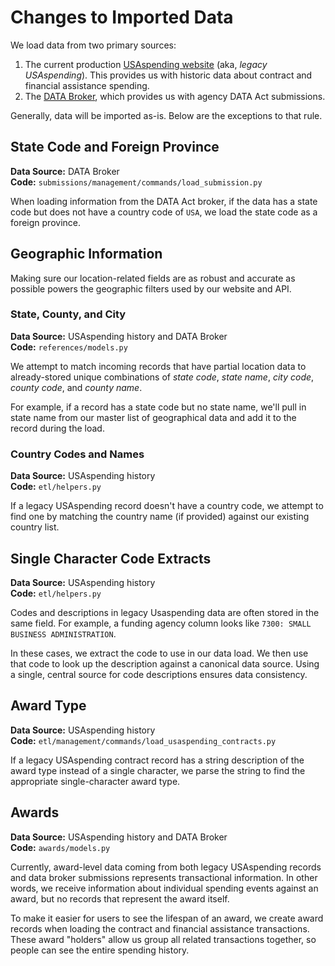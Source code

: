 # Changes to Imported Data

We load data from two primary sources:
1. The current production [USAspending website](https://www.usaspending.gov) (aka, _legacy USAspending_). This provides us with historic data about contract and financial assistance spending.
2. The [DATA Broker](https://broker.usaspending.gov), which provides us with agency DATA Act submissions.

Generally, data will be imported as-is. Below are the exceptions to that rule.

## State Code and Foreign Province

**Data Source:** DATA Broker  
**Code:** `submissions/management/commands/load_submission.py`

When loading information from the DATA Act broker, if the data has a state code but does not have a country code of `USA`, we load the state code as a foreign province.

## Geographic Information

Making sure our location-related fields are as robust and accurate as possible powers the geographic filters used by our website and API.

### State, County, and City

**Data Source:** USAspending history and DATA Broker  
**Code:** `references/models.py`

We attempt to match incoming records that have partial location data to already-stored unique combinations of _state code_, _state name_, _city code_, _county code_, and _county name_.

For example, if a record has a state code but no state name, we'll pull in state name from our master list of geographical data and add it to the record during the load.

### Country Codes and Names

**Data Source:** USAspending history  
**Code:** `etl/helpers.py`

If a legacy USAspending record doesn't have a country code, we attempt to find one by matching the country name (if provided) against our existing country list.

## Single Character Code Extracts

**Data Source:** USAspending history  
**Code:** `etl/helpers.py`

Codes and descriptions in legacy Usaspending data are often stored in the same field. For example, a funding agency column looks like `7300: SMALL BUSINESS ADMINISTRATION`.

In these cases, we extract the code to use in our data load. We then use that code to look up the description against a canonical data source. Using a single, central source for code descriptions ensures data consistency.

## Award Type

**Data Source:** USAspending history  
**Code:** `etl/management/commands/load_usaspending_contracts.py`

If a legacy USAspending contract record has a string description of the award type instead of a single character, we parse the string to find the appropriate single-character award type.

## Awards

**Data Source:** USAspending history and DATA Broker  
**Code:** `awards/models.py`

Currently, award-level data coming from both legacy USAspending records and data broker submissions represents transactional information. In other words, we receive information about individual spending events against an award, but no records that represent the award itself.

To make it easier for users to see the lifespan of an award, we create award records when loading the contract and financial assistance transactions. These award "holders" allow us group all related transactions together, so people can see the entire spending history.
